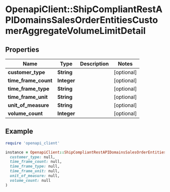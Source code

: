 # OpenapiClient::ShipCompliantRestAPIDomainsSalesOrderEntitiesCustomerAggregateVolumeLimitDetail

## Properties

| Name | Type | Description | Notes |
| ---- | ---- | ----------- | ----- |
| **customer_type** | **String** |  | [optional] |
| **time_frame_count** | **Integer** |  | [optional] |
| **time_frame_type** | **String** |  | [optional] |
| **time_frame_unit** | **String** |  | [optional] |
| **unit_of_measure** | **String** |  | [optional] |
| **volume_count** | **Integer** |  | [optional] |

## Example

```ruby
require 'openapi_client'

instance = OpenapiClient::ShipCompliantRestAPIDomainsSalesOrderEntitiesCustomerAggregateVolumeLimitDetail.new(
  customer_type: null,
  time_frame_count: null,
  time_frame_type: null,
  time_frame_unit: null,
  unit_of_measure: null,
  volume_count: null
)
```

